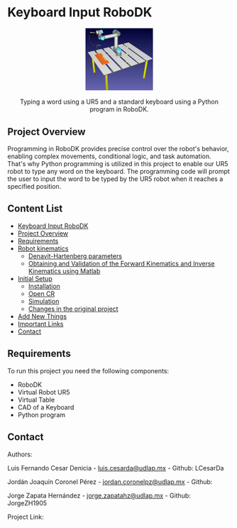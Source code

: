 
<a name="top"></a>
# Keyboard Input RoboDK
<p align="center">
  <img src="Multimedia/inicio.png" alt="Image Open" style="width:30%;"> 
</p>


<p align="center">Typing a word using a UR5 and a standard keyboard using a Python program in RoboDK.

## Project Overview
Programming in RoboDK provides precise control over the robot's behavior, enabling complex movements, conditional logic, and task automation. That's why Python programming is utilized in this project to enable our UR5 robot to type any word on the keyboard. The programming code will prompt the user to input the word to be typed by the UR5 robot when it reaches a specified position.
  
  
  
## Content List
- [Keyboard Input RoboDK](#keyboard-input-robodk)  
- [Project Overview](#project-overview)  
- [Requirements](#requirements)
- [Robot kinematics](#robot-kinematics)
  - [Denavit-Hartenberg parameters](#denavit-hartenberg-parameters)
  - [Obtaining and Validation of the Forward Kinematics and Inverse Kinematics using Matlab](#obtaining-and-validation-of-the-forward-kinematics-and-inverse-kinematics-using-matlab)
- [Initial Setup](#initial-setup)
  - [Installation](#installation)
  - [Open CR](#open-cr)
  - [Simulation](#simulation)
  - [Changes in the original project](#changes-in-the-original-project)
- [Add New Things](#add-new-things)
- [Important Links](#important-links)
- [Contact](#contact)
## Requirements

To run this project you need the following components:

- RoboDK
- Virtual Robot UR5
- Virtual Table
- CAD of a Keyboard
- Python program
## Contact 

Authors:

Luis Fernando Cesar Denicia - luis.cesarda@udlap.mx - Github: LCesarDa

Jordán Joaquín Coronel Pérez - jordan.coronelpz@udlap.mx - Github: 

Jorge Zapata Hernández - jorge.zapatahz@udlap.mx - Github: JorgeZH1905

Project Link:


